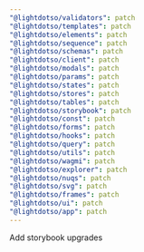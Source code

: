 ```yaml
---
"@lightdotso/validators": patch
"@lightdotso/templates": patch
"@lightdotso/elements": patch
"@lightdotso/sequence": patch
"@lightdotso/schemas": patch
"@lightdotso/client": patch
"@lightdotso/modals": patch
"@lightdotso/params": patch
"@lightdotso/states": patch
"@lightdotso/stores": patch
"@lightdotso/tables": patch
"@lightdotso/storybook": patch
"@lightdotso/const": patch
"@lightdotso/forms": patch
"@lightdotso/hooks": patch
"@lightdotso/query": patch
"@lightdotso/utils": patch
"@lightdotso/wagmi": patch
"@lightdotso/explorer": patch
"@lightdotso/nuqs": patch
"@lightdotso/svg": patch
"@lightdotso/frames": patch
"@lightdotso/ui": patch
"@lightdotso/app": patch
---
```


Add storybook upgrades
